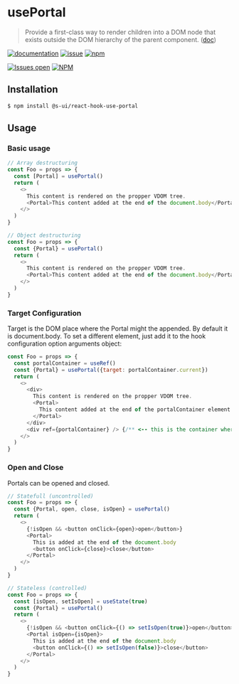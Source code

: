 # usePortal

> Provide a first-class way to render children into a DOM node that exists outside the DOM hierarchy of the parent component. ([doc](https://reactjs.org/docs/portals.html))

[![documentation](https://img.shields.io/badge/read%20the%20doc-black?logo=readthedocs)](https://sui-components.vercel.app/workbench/hook/usePortal/)
[![issue](https://img.shields.io/badge/report%20a%20bug-black?logo=openbugbounty&logoColor=red)](https://github.com/SUI-Components/sui-components/issues/new?&projects=4&template=bug-report.yml&assignees=&template=report-a-bug.yml&title=🪲+&labels=bug,component,hook,usePortal)
[![npm](https://img.shields.io/npm/dt/%40s-ui/react-hook-use-portal?logo=npm&labelColor=black)](https://www.npmjs.com/package/@s-ui/react-hook-use-portal)

[![Issues open](https://img.shields.io/github/issues-search/SUI-Components/sui-components?query=is%3Aopen%20label%3Ahook%20label%3AusePortal&logo=openbugbounty&logoColor=red&label=issues%20open&color=red)](https://github.com/SUI-Components/sui-components/issues?q=is%3Aopen+label%3Ahook+label%3AusePortal)
[![NPM](https://img.shields.io/npm/l/%40s-ui%2Freact-hook-use-portal)](https://github.com/SUI-Components/sui-components/blob/main/components/hook/usePortal/LICENSE.md)

## Installation

```sh
$ npm install @s-ui/react-hook-use-portal
```

## Usage

### Basic usage

```js
// Array destructuring
const Foo = props => {
  const [Portal] = usePortal()
  return (
    <>
      This content is rendered on the propper VDOM tree.
      <Portal>This content added at the end of the document.body</Portal>
    </>
  )
}
```

```js
// Object destructuring
const Foo = props => {
  const {Portal} = usePortal()
  return (
    <>
      This content is rendered on the propper VDOM tree.
      <Portal>This content added at the end of the document.body</Portal>
    </>
  )
}
```

### Target Configuration

Target is the DOM place where the Portal might the appended. By default it is document.body. To set a different element, just add it to the hook configuration option arguments object:

```js
const Foo = props => {
  const portalContainer = useRef()
  const {Portal} = usePortal({target: portalContainer.current})
  return (
    <>
      <div>
        This content is rendered on the propper VDOM tree.
        <Portal>
          This content added at the end of the portalContainer element
        </Portal>
      </div>
      <div ref={portalContainer} /> {/** <-- this is the container where the portal children will be rendered **/}
    </>
  )
}
```

### Open and Close

Portals can be opened and closed.

```js
// Statefull (uncontrolled)
const Foo = props => {
  const {Portal, open, close, isOpen} = usePortal()
  return (
    <>
      {!isOpen && <button onClick={open}>open</button>}
      <Portal>
        This is added at the end of the document.body
        <button onClick={close}>close</button>
      </Portal>
    </>
  )
}
```

```js
// Stateless (controlled)
const Foo = props => {
  const [isOpen, setIsOpen] = useState(true)
  const {Portal} = usePortal()
  return (
    <>
      {!isOpen && <button onClick={() => setIsOpen(true)}>open</button>}
      <Portal isOpen={isOpen}>
        This is added at the end of the document.body
        <button onClick={() => setIsOpen(false)}>close</button>
      </Portal>
    </>
  )
}
```